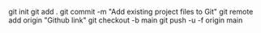 git init
git add .
git commit -m "Add existing project files to Git"
git remote add origin "Github link"
git checkout -b main
git push -u -f origin main
